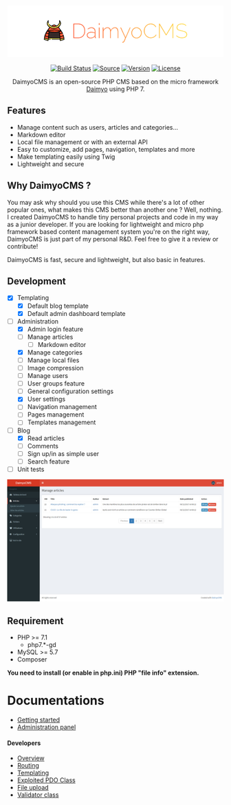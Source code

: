 <p align="center">
  <img src="./docs/logo.png" alt="">
</p>

<p align="center">
  <a href="http://travis-ci.org/SundownDEV/DaimyoCMS"><img src="https://img.shields.io/travis/SundownDEV/DaimyoCMS.svg?style=flat" alt="Build Status"></a>
  <a href="#"><img src="http://img.shields.io/badge/source-SundownDEV/DaimyoCMS-brightgreen.svg?style=flat" alt="Source"></a>
  <a href="#"><img src="https://img.shields.io/badge/version-0.2.1-lightgrey.svg?style=flat" alt="Version"></a>
  <a href="LICENSE"><img src="https://img.shields.io/badge/license-MIT-blue.svg?style=flat" alt="License"></a>
</p>

<p align="center">DaimyoCMS is an open-source PHP CMS based on the micro framework <a href="https://github.com/SundownDEV/Daimyo">Daimyo</a> using PHP 7.</p>

## Features
* Manage content such as users, articles and categories...
* Markdown editor
* Local file management or with an external API
* Easy to customize, add pages, navigation, templates and more
* Make templating easily using Twig
* Lightweight and secure

## Why DaimyoCMS ?
You may ask why should you use this CMS while there's a lot of other popular ones, what makes this CMS better than another one ? Well, nothing. I created DaimyoCMS to handle tiny personal projects and code in my way as a junior developer. If you are looking for lightweight and micro php framework based content management system you're on the right way, DaimyoCMS is just part of my personal R&D. Feel free to give it a review or contribute!

DaimyoCMS is fast, secure and lightweight, but also basic in features.

## Development
- [x] Templating
  - [x] Default blog template
  - [x] Default admin dashboard template
- [ ] Administration
  - [x] Admin login feature
  - [ ] Manage articles
      - [ ] Markdown editor
  - [x] Manage categories
  - [ ] Manage local files
  - [ ] Image compression
  - [ ] Manage users
  - [ ] User groups feature
  - [ ] General configuration settings
  - [x] User settings
  - [ ] Navigation management
  - [ ] Pages management
  - [ ] Templates management
- [ ] Blog
  - [x] Read articles
  - [ ] Comments
  - [ ] Sign up/in as simple user
  - [ ] Search feature
- [ ] Unit tests

![screenshot dashboard](https://raw.githubusercontent.com/SundownDEV/DaimyoCMS/master/docs/screenshots/dashboard.jpg)

## Requirement
* PHP >= 7.1
  * php7.*-gd
* MySQL >= 5.7
* Composer

**You need to install (or enable in php.ini) PHP "file info" extension.**

# Documentations
* [Getting started](docs/GetStarted.md)
* [Administration panel](docs/AdminPanel.md)

#### Developers

* [Overview](docs/Overview.md)
* [Routing](docs/Routing.md)
* [Templating](docs/Templating.md)
* [Exploited PDO Class](docs/PDOClass.md)
* [File upload](docs/UploadClass.md)
* [Validator class](docs/ValidatorClass.md)
